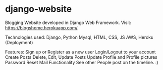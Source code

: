 # django-website
Blogging Website developed in Django Web Framework. 
Visit: https://blogshome.herokuapp.com/

Technologies used:
Django, Python
Mysql, 
HTML, CSS, JS
AWS, Heroku (Deployment)

Features:
Sign up or Register as a new user
Login/Logout to your account
Create Posts
Delete, Edit, Update Posts
Update Profile and Profile pictures
Password Reset Mail Functionality
See other People post on the timeline. :)
